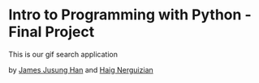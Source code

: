 # Intro to Programming with Python - Final Project

This is our gif search application

by [James Jusung Han](https://www.linkedin.com/in/jusung-han-57b443122/en) and [Haig Nerguizian](https://www.linkedin.com/in/haig-nerguizian-7a556629)